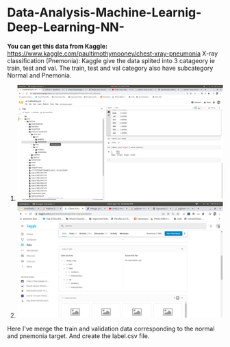 # Data-Analysis-Machine-Learnig-Deep-Learning-NN-

**You can get this data from Kaggle:** https://www.kaggle.com/paultimothymooney/chest-xray-pneumonia
 X-ray classification (Pnemonia): 
 Kaggle give the data splited into 3 catageory ie train, test and val. The train, test and val category also have subcategory Normal and Pnemonia.
 1. ![ScreenShot](https://github.com/sammyview80/Data-Analysis-Machine-Learnig-Deep-Learning-NN-/blob/master/Screenshot%20from%202020-04-13%2012-21-21.png?raw=true)
 2. ![ScreenShot](https://github.com/sammyview80/Data-Analysis-Machine-Learnig-Deep-Learning-NN-/blob/master/Screenshot%20from%202020-04-13%2012-23-26.png?raw=true)
 
 Here I've merge the train and validation data corresponding to the normal and pnemonia target. And create the label.csv file.
